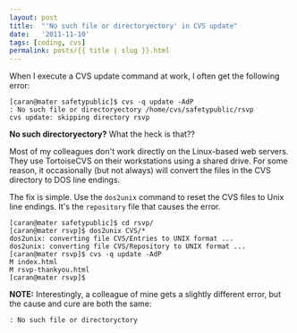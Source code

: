```yaml
---
layout: post
title:  "'No such file or directoryectory' in CVS update"
date:   '2011-11-10'
tags: [coding, cvs]
permalink: posts/{{ title | slug }}.html
---
```


When I execute a CVS update command at work, I often get the following error:

~~~
[caran@mater safetypublic]$ cvs -q update -AdP
: No such file or directoryectory /home/cvs/safetypublic/rsvp
cvs update: skipping directory rsvp
~~~

**No such directoryectory?**  What the heck is that??

<!-- more -->

Most of my colleagues don't work directly on the Linux-based web servers.  They
use TortoiseCVS on their workstations using a shared drive.  For some reason,
it occasionally (but not always) will convert the files in the CVS directory
to DOS line endings.

The fix is simple.  Use the `dos2unix` command to reset the CVS files to
Unix line endings.  It's the `repository` file that causes the error.

~~~
[caran@mater safetypublic]$ cd rsvp/
[caran@mater rsvp]$ dos2unix CVS/*
dos2unix: converting file CVS/Entries to UNIX format ...
dos2unix: converting file CVS/Repository to UNIX format ...
[caran@mater rsvp]$ cvs -q update -AdP
M index.html
M rsvp-thankyou.html
[caran@mater rsvp]$ 
~~~

**NOTE:** Interestingly, a colleague of mine gets a slightly different
error, but the cause and cure are both the same:

~~~
: No such file or directoryctory
~~~
